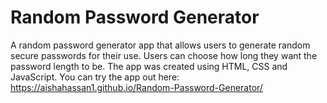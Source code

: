 # Random Password Generator

A random password generator app that allows users to generate random secure passwords for their use. Users can choose how long they want the password length to be. The app was created using HTML, CSS and JavaScript. You can try the app out here: https://aishahassan1.github.io/Random-Password-Generator/
